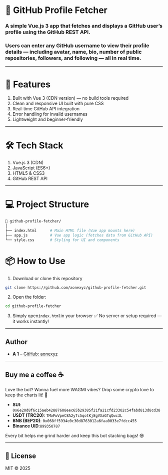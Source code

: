 # 🧩 GitHub Profile Fetcher
### A simple Vue.js 3 app that fetches and displays a GitHub user’s profile using the GitHub REST API.
### Users can enter any GitHub username to view their profile details — including avatar, name, bio, number of public repositories, followers, and following — all in real time.

---

# 🚀 Features
1. Built with Vue 3 (CDN version) — no build tools required
2. Clean and responsive UI built with pure CSS
3. Real-time GitHub API integration
4. Error handling for invalid usernames
5. Lightweight and beginner-friendly

---

# 🛠️ Tech Stack
1. Vue.js 3 (CDN)
2. JavaScript (ES6+)
3. HTML5 & CSS3
4. GitHub REST API

---

# 💻 Project Structure
```bash
📁 github-profile-fetcher/
│
├── index.html      # Main HTML file (Vue app mounts here)
├── app.js          # Vue app logic (fetches data from GitHub API)
└── style.css       # Styling for UI and components
```
# 📦 How to Use
1. Download or clone this repository
```bash
git clone https://github.com/aonexyz/github-profile-fetcher.git
```
2. Open the folder:
```bash
cd github-profile-fetcher
```
3. Simply open```index.html```in your browser
✅ No server or setup required — it works instantly!

---

## Author

- **A 1** – [GitHub: aonexyz](https://github.com/aonexyzl)

---

## Buy me a coffee ☕
Love the bot? Wanna fuel more WAGMI vibes? Drop some crypto love to keep the charts lit! 🙌
- **SUI**: `0x6e20d8f6c15aeb42887608eec65b29385f21fa21cfd23302c54fabd813d8cd38`
- **USDT (TRC20)**: `TMoPwVpeC8A2yTc5qotKj8gVXaGTqQwc3L`
- **BNB (BEP20)**: `0x068ff5934e0c30d8763012a6faa0033e7fdcc455`
- **Binance UID**:`899350787`

Every bit helps me grind harder and keep this bot stacking bags! 😎

---

## 🪪 License
MIT © 2025

